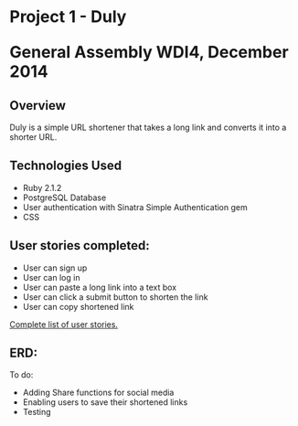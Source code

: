 <h1>Project 1 - Duly

General Assembly WDI4, December 2014</h1>

<h2>Overview</h2>
Duly is a simple URL shortener that takes a long link and converts it into a shorter URL.

<h2>Technologies Used</h2>
<ul>
<li>Ruby 2.1.2</li>
<li>PostgreSQL Database</li>
<li>User authentication with Sinatra Simple Authentication gem</li>
<li>CSS</li>
</ul>

<h2>User stories completed:</h2>
<ul>
<li>User can sign up</li>
<li>User can log in</li>
<li>User can paste a long link into a text box</li>
<li>User can click a submit button to shorten the link</li>
<li>User can copy shortened link</li>
</ul>

<a href="https://www.pivotaltracker.com/n/projects/1229904">Complete list of user stories.</a>

<h2>ERD:</h2>



To do:
<ul>
<li>Adding Share functions for social media</li>
<li>Enabling users to save their shortened links</li>
<li>Testing</li>
</ul>
